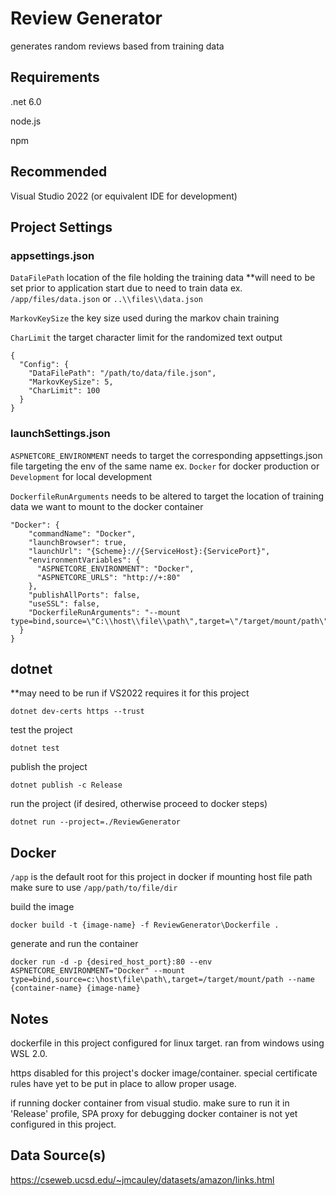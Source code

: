 # Review Generator
generates random reviews based from training data

## Requirements

.net 6.0

node.js

npm

## Recommended

Visual Studio 2022 (or equivalent IDE for development)

## Project Settings

### appsettings.json

```DataFilePath```
location of the file holding the training data
**will need to be set prior to application start due to need to train data
ex. `/app/files/data.json` or `..\\files\\data.json`

```MarkovKeySize```
the key size used during the markov chain training

```CharLimit```
the target character limit for the randomized text output
```
{
  "Config": {
    "DataFilePath": "/path/to/data/file.json",
    "MarkovKeySize": 5,
    "CharLimit": 100
  }
}
```

### launchSettings.json

```ASPNETCORE_ENVIRONMENT```
needs to target the corresponding appsettings.json file targeting the env of the same name
ex. `Docker` for docker production or `Development` for local development

```DockerfileRunArguments```
needs to be altered to target the location of training data we want to mount to the docker container
```
"Docker": {
	"commandName": "Docker",
	"launchBrowser": true,
	"launchUrl": "{Scheme}://{ServiceHost}:{ServicePort}",
	"environmentVariables": {
	  "ASPNETCORE_ENVIRONMENT": "Docker",
	  "ASPNETCORE_URLS": "http://+:80"
	},
	"publishAllPorts": false,
	"useSSL": false,
	"DockerfileRunArguments": "--mount type=bind,source=\"C:\\host\\file\\path\",target=\"/target/mount/path\""
  }
}
```

## dotnet

**may need to be run if VS2022 requires it for this project
```
dotnet dev-certs https --trust
```

test the project	
```
dotnet test
```

publish the project
```
dotnet publish -c Release
```	

run the project (if desired, otherwise proceed to docker steps)
```
dotnet run --project=./ReviewGenerator
```

## Docker
	
`/app` is the default root for this project in docker
if mounting host file path make sure to use `/app/path/to/file/dir`
	
build the image
```
docker build -t {image-name} -f ReviewGenerator\Dockerfile .
```

generate and run the container
```
docker run -d -p {desired_host_port}:80 --env ASPNETCORE_ENVIRONMENT="Docker" --mount type=bind,source=c:\host\file\path\,target=/target/mount/path --name {container-name} {image-name}
```
	
## Notes

dockerfile in this project configured for linux target. ran from windows using WSL 2.0.
	
https disabled for this project's docker image/container. special certificate rules have yet to be put in place to allow proper usage.

if running docker container from visual studio. make sure to run it in 'Release' profile, SPA proxy for debugging docker container is not yet configured in this project.
		
## Data Source(s)

https://cseweb.ucsd.edu/~jmcauley/datasets/amazon/links.html
